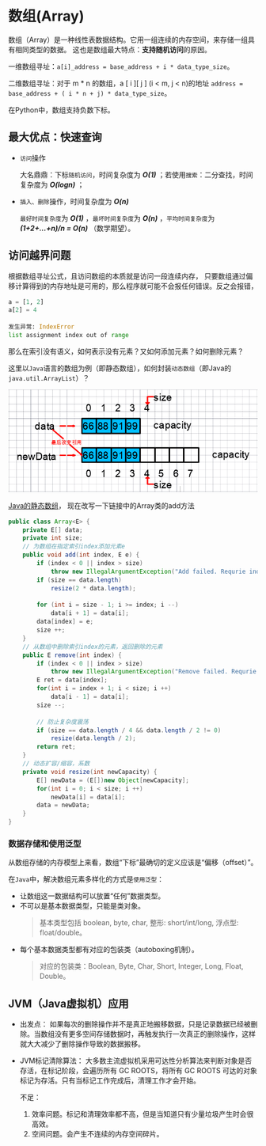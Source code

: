 # 数组(Array)

数组（Array）是一种线性表数据结构。它用一组连续的内存空间，来存储一组具有相同类型的数据。
这也是数组最大特点：**支持随机访问**的原因。

一维数组寻址：`a[i]_address = base_address + i * data_type_size`。

二维数组寻址：对于 m * n 的数组，a [ i ][ j ] (i < m, j < n)的地址
`address = base_address + ( i * n + j) * data_type_size`。

在Python中，数组支持负数下标。

## 最大优点：快速查询

- `访问`操作

  大名鼎鼎：下标`随机访问`，时间复杂度为 ***O(1)*** ；若使用`搜索`：二分查找，时间复杂度为 ***O(logn)*** ；

- `插入、删除`操作，时间复杂度为 ***O(n)***

  `最好时间复杂度`为 ***O(1)*** ，`最坏时间复杂度`为 ***O(n)*** ，`平均时间复杂度`为 ***(1+2+...+n)/n = O(n)*** （数学期望）。

## 访问越界问题

根据数组寻址公式，且访问数组的本质就是访问一段连续内存，
只要数组通过偏移计算得到的内存地址是可用的，那么程序就可能不会报任何错误。反之会报错，

``` py
a = [1, 2]
a[2] = 4

发生异常: IndexError
list assignment index out of range
```

那么在索引没有语义，如何表示没有元素？又如何添加元素？如何删除元素？

这里以`Java`语言的数组为例（即静态数组），如何封装`动态数组`（即Java的`java.util.ArrayList`）？

![动态数组](../../.imgs/dynamic_array.png)

[Java的静态数组](https://github.com/vfa25/dataStructure-algorithm/blob/master/datastructure/src/array/StaticArray.java)，
现在改写一下链接中的Array类的add方法

```java
public class Array<E> {
    private E[] data;
    private int size;
    // 为数组在指定索引index添加元素e
    public void add(int index, E e) {
        if (index < 0 || index > size)
            throw new IllegalArgumentException("Add failed. Requrie index >= 0 and index <= size.");
        if (size == data.length)
            resize(2 * data.length);

        for (int i = size - 1; i >= index; i --)
            data[i + 1] = data[i];
        data[index] = e;
        size ++;
    }
    // 从数组中删除索引index的元素，返回删除的元素
    public E remove(int index) {
        if (index < 0 || index > size)
            throw new IllegalArgumentException("Remove failed. Requrie index >= 0 and index <= size.");
        E ret = data[index];
        for(int i = index + 1; i < size; i ++)
            data[i - 1] = data[i];
        size --;

        // 防止复杂度震荡
        if (size == data.length / 4 && data.length / 2 != 0)
            resize(data.length / 2);
        return ret;
    }
    // 动态扩容/缩容，系数
    private void resize(int newCapacity) {
        E[] newData = (E[])new Object[newCapacity];
        for(int i = 0; i < size; i ++)
            newData[i] = data[i];
        data = newData;
    }
}
```

### 数据存储和使用泛型

从数组存储的内存模型上来看，数组“下标”最确切的定义应该是“偏移（offset）”。

在`Java`中，解决数组元素多样化的方式是`使用泛型`：

- 让数组这一数据结构可以放置“任何”数据类型。
- 不可以是基本数据类型，只能是类对象。
  > 基本类型包括 boolean, byte, char, 整形: short/int/long, 浮点型: float/double。
- 每个基本数据类型都有对应的包装类（autoboxing机制）。
  > 对应的包装类：Boolean, Byte, Char, Short, Integer, Long, Float, Double。


## JVM（Java虚拟机）应用

- 出发点：
  如果每次的删除操作并不是真正地搬移数据，只是记录数据已经被删除。当数组没有更多空间存储数据时，再触发执行一次真正的删除操作，这样就大大减少了删除操作导致的数据搬移。
- JVM标记清除算法：
  大多数主流虚拟机采用可达性分析算法来判断对象是否存活，在标记阶段，会遍历所有 GC ROOTS，将所有 GC ROOTS 可达的对象标记为存活。只有当标记工作完成后，清理工作才会开始。

  不足：
    1. 效率问题。标记和清理效率都不高，但是当知道只有少量垃圾产生时会很高效。
    2. 空间问题。会产生不连续的内存空间碎片。
